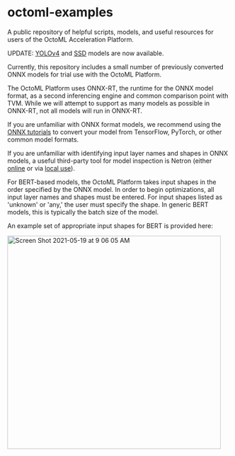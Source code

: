 # octoml-examples

A public repository of helpful scripts, models, and useful resources for users of the OctoML Acceleration Platform.

UPDATE: [YOLOv4](https://github.com/onnx/models/raw/master/vision/object_detection_segmentation/yolov4/model/yolov4.tar.gz) and [SSD](https://github.com/onnx/models/raw/master/vision/object_detection_segmentation/ssd/model/ssd-10.tar.gz) models are now available.

Currently, this repository includes a small number of previously converted ONNX models for trial use with the OctoML Platform.

The OctoML Platform uses ONNX-RT, the runtime for the ONNX model format, as a second inferencing engine and common comparison point with TVM.  While we will attempt to support as many models as possible in ONNX-RT, not all models will run in ONNX-RT.

If you are unfamiliar with ONNX format models, we recommend using the [ONNX tutorials](https://github.com/onnx/tutorials#converting-to-onnx-format) to convert your model from TensorFlow, PyTorch, or other common model formats.

If you are unfamiliar with identifying input layer names and shapes in ONNX models, a useful third-party tool for model inspection is Netron (either [online](https://netron.app/) or via [local use](https://github.com/lutzroeder/netron)).

For BERT-based models, the OctoML Platform takes input shapes in the order specified by the ONNX model.  In order to begin optimizations, all input layer names and shapes must be entered.  For input shapes listed as 'unknown' or 'any,' the user must specify the shape.  In generic BERT models, this is typically the batch size of the model.  


An example set of appropriate input shapes for BERT is provided here:


<img width="482" alt="Screen Shot 2021-05-19 at 9 06 05 AM" src="https://user-images.githubusercontent.com/59585799/118846317-72b9c000-b881-11eb-8fe8-f2193e229645.png">
